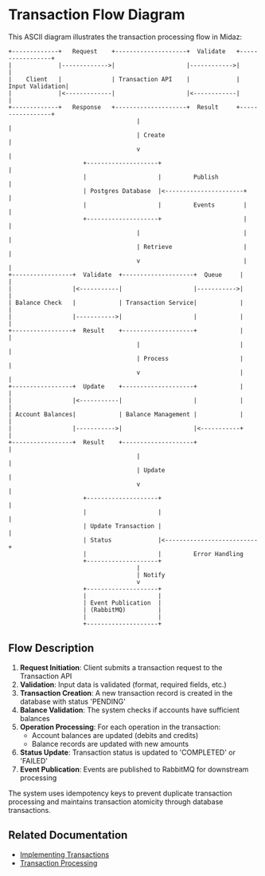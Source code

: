 # Transaction Flow Diagram

This ASCII diagram illustrates the transaction processing flow in Midaz:

```
+-------------+   Request    +--------------------+  Validate   +-----------------+
|             |------------->|                    |------------>|                 |
|    Client   |              | Transaction API    |             | Input Validation|
|             |<-------------|                    |<------------|                 |
+-------------+   Response   +--------------------+  Result     +-----------------+
                                    |                                  |
                                    | Create                           |
                                    v                                  |
                     +--------------------+                            |
                     |                    |         Publish            |
                     | Postgres Database  |<----------------------+    |
                     |                    |         Events        |    |
                     +--------------------+                       |    |
                                    |                             |    |
                                    | Retrieve                    |    |
                                    v                             |    |
+-----------------+  Validate  +--------------------+  Queue     |    |
|                 |<-----------|                    |----------->|    |
| Balance Check   |            | Transaction Service|            |    |
|                 |----------->|                    |            |    |
+-----------------+  Result    +--------------------+            |    |
                                    |                            |    |
                                    | Process                    |    |
                                    v                            |    |
+-----------------+  Update    +--------------------+            |    |
|                 |<-----------|                    |            |    |
| Account Balances|            | Balance Management |            |    |
|                 |----------->|                    |<-----------+    |
+-----------------+  Result    +--------------------+                 |
                                    |                                 |
                                    | Update                          |
                                    v                                 |
                     +--------------------+                           |
                     |                    |                           |
                     | Update Transaction |                           |
                     | Status             |<--------------------------+
                     |                    |         Error Handling
                     +--------------------+
                                    |
                                    | Notify
                                    v
                     +--------------------+
                     |                    |
                     | Event Publication  |
                     | (RabbitMQ)         |
                     |                    |
                     +--------------------+
```

## Flow Description

1. **Request Initiation**: Client submits a transaction request to the Transaction API
2. **Validation**: Input data is validated (format, required fields, etc.)
3. **Transaction Creation**: A new transaction record is created in the database with status 'PENDING'
4. **Balance Validation**: The system checks if accounts have sufficient balances
5. **Operation Processing**: For each operation in the transaction:
   - Account balances are updated (debits and credits)
   - Balance records are updated with new amounts
6. **Status Update**: Transaction status is updated to 'COMPLETED' or 'FAILED'
7. **Event Publication**: Events are published to RabbitMQ for downstream processing

The system uses idempotency keys to prevent duplicate transaction processing and maintains transaction atomicity through database transactions.

## Related Documentation
- [Implementing Transactions](../tutorials/implementing-transactions.md)
- [Transaction Processing](../components/transaction/transaction-processing.md)